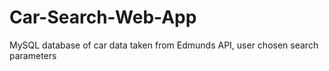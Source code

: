 # Car-Search-Web-App
MySQL database of car data taken from Edmunds API, user chosen search parameters
